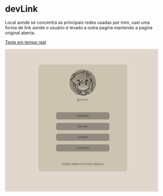# devLink

Local aonde se concentra as principais redes usadas por mim, usei uma forma de link aonde o usuário é levado a outra pagina mantendo a pagina original aberta.

[Teste em tempo real](https://dev-link-three.vercel.app/)

![imagem](assets/img_da_pag.png)
